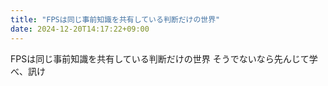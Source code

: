 ```yaml
---
title: "FPSは同じ事前知識を共有している判断だけの世界"
date: 2024-12-20T14:17:22+09:00
---
```

FPSは同じ事前知識を共有している判断だけの世界
そうでないなら先んじて学べ、訊け
